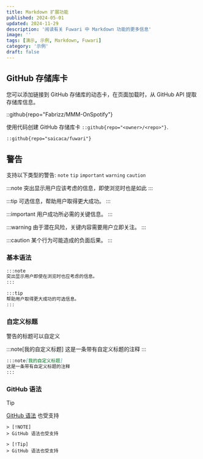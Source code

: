 ```yaml
---
title: Markdown 扩展功能
published: 2024-05-01
updated: 2024-11-29
description: '阅读有关 Fuwari 中 Markdown 功能的更多信息'
image: ''
tags: [演示, 示例, Markdown, Fuwari]
category: '示例'
draft: false 
---
```


## GitHub 存储库卡
您可以添加链接到 GitHub 存储库的动态卡，在页面加载时，从 GitHub API 提取存储库信息。 

::github{repo="Fabrizz/MMM-OnSpotify"}

使用代码创建 GitHub 存储库卡 `::github{repo="<owner>/<repo>"}`.

```markdown
::github{repo="saicaca/fuwari"}
```

## 警告

支持以下类型的警告: `note` `tip` `important` `warning` `caution`

:::note
突出显示用户应该考虑的信息，即使浏览时也是如此
:::

:::tip
可选信息，帮助用户取得更大成功。
:::

:::important
用户成功所必需的关键信息。
:::

:::warning
由于潜在风险，关键内容需要用户立即关注。
:::

:::caution
某个行为可能造成的负面后果。
:::

### 基本语法

```markdown
:::note
突出显示用户即使在浏览时也应考虑的信息。
:::

:::tip
帮助用户取得更大成功的可选信息。
:::
```

### 自定义标题

警告的标题可以自定义

:::note[我的自定义标题]
这是一条带有自定义标题的注释
:::

```markdown
:::note[我的自定义标题]
这是一条带有自定义标题的注释
:::
```

### GitHub 语法

> [!TIP]
> [GitHub 语法](https://github.com/orgs/community/discussions/16925) 也受支持

```
> [!NOTE]
> GitHub 语法也受支持

> [!Tip]
> GitHub 语法也受支持
```